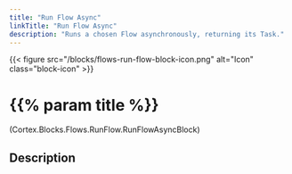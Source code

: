 ```yaml
---
title: "Run Flow Async"
linkTitle: "Run Flow Async"
description: "Runs a chosen Flow asynchronously, returning its Task."
---
```


{{< figure src="/blocks/flows-run-flow-block-icon.png" alt="Icon" class="block-icon" >}}

# {{% param title %}}

<p class="namespace">(Cortex.Blocks.Flows.RunFlow.RunFlowAsyncBlock)</p>

## Description